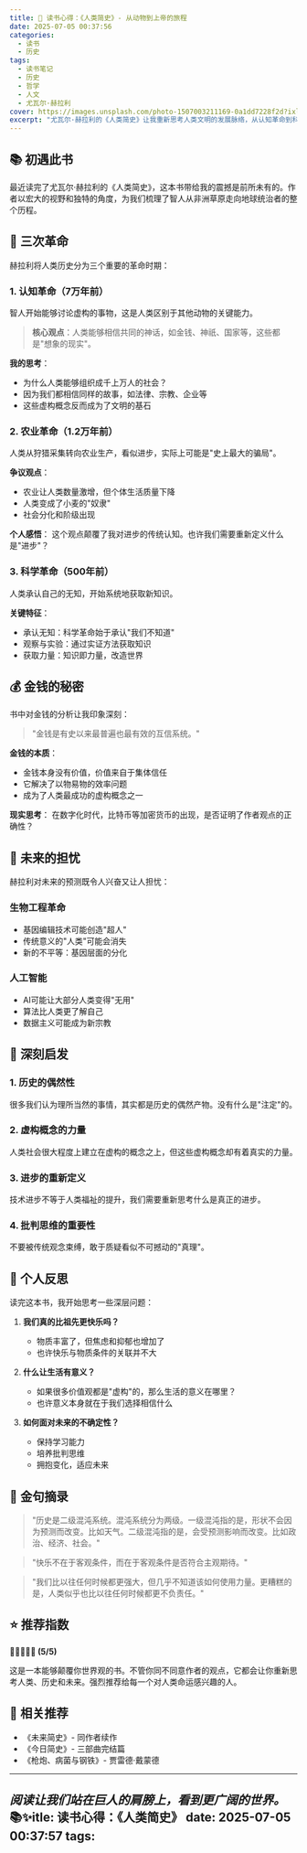 ```yaml
---
title: 📖 读书心得：《人类简史》- 从动物到上帝的旅程
date: 2025-07-05 00:37:56
categories: 
  - 读书
  - 历史
tags:
  - 读书笔记
  - 历史
  - 哲学
  - 人文
  - 尤瓦尔·赫拉利
cover: https://images.unsplash.com/photo-1507003211169-0a1dd7228f2d?ixlib=rb-4.0.3&ixid=M3wxMjA3fDB8MHxwaG90by1wYWdlfHx8fGVufDB8fHx8fA%3D%3D&auto=format&fit=crop&w=1974&q=80
excerpt: "尤瓦尔·赫拉利的《人类简史》让我重新思考人类文明的发展脉络，从认知革命到科学革命，这是一次深刻的思想之旅。"
---
```


## 📚 初遇此书

最近读完了尤瓦尔·赫拉利的《人类简史》，这本书带给我的震撼是前所未有的。作者以宏大的视野和独特的角度，为我们梳理了智人从非洲草原走向地球统治者的整个历程。

## 🧠 三次革命

赫拉利将人类历史分为三个重要的革命时期：

### 1. 认知革命（7万年前）

智人开始能够讨论虚构的事物，这是人类区别于其他动物的关键能力。

> **核心观点**：人类能够相信共同的神话，如金钱、神祇、国家等，这些都是"想象的现实"。

**我的思考**：
- 为什么人类能够组织成千上万人的社会？
- 因为我们都相信同样的故事，如法律、宗教、企业等
- 这些虚构概念反而成为了文明的基石

### 2. 农业革命（1.2万年前）

人类从狩猎采集转向农业生产，看似进步，实际上可能是"史上最大的骗局"。

**争议观点**：
- 农业让人类数量激增，但个体生活质量下降
- 人类变成了小麦的"奴隶"
- 社会分化和阶级出现

**个人感悟**：
这个观点颠覆了我对进步的传统认知。也许我们需要重新定义什么是"进步"？

### 3. 科学革命（500年前）

人类承认自己的无知，开始系统地获取新知识。

**关键特征**：
- 承认无知：科学革命始于承认"我们不知道"
- 观察与实验：通过实证方法获取知识
- 获取力量：知识即力量，改造世界

## 💰 金钱的秘密

书中对金钱的分析让我印象深刻：

> "金钱是有史以来最普遍也最有效的互信系统。"

**金钱的本质**：
- 金钱本身没有价值，价值来自于集体信任
- 它解决了以物易物的效率问题
- 成为了人类最成功的虚构概念之一

**现实思考**：
在数字化时代，比特币等加密货币的出现，是否证明了作者观点的正确性？

## 🤖 未来的担忧

赫拉利对未来的预测既令人兴奋又让人担忧：

### 生物工程革命
- 基因编辑技术可能创造"超人"
- 传统意义的"人类"可能会消失
- 新的不平等：基因层面的分化

### 人工智能
- AI可能让大部分人类变得"无用"
- 算法比人类更了解自己
- 数据主义可能成为新宗教

## 🎯 深刻启发

### 1. 历史的偶然性
很多我们认为理所当然的事情，其实都是历史的偶然产物。没有什么是"注定"的。

### 2. 虚构概念的力量
人类社会很大程度上建立在虚构的概念之上，但这些虚构概念却有着真实的力量。

### 3. 进步的重新定义
技术进步不等于人类福祉的提升，我们需要重新思考什么是真正的进步。

### 4. 批判思维的重要性
不要被传统观念束缚，敢于质疑看似不可撼动的"真理"。

## 🤔 个人反思

读完这本书，我开始思考一些深层问题：

1. **我们真的比祖先更快乐吗？**
   - 物质丰富了，但焦虑和抑郁也增加了
   - 也许快乐与物质条件的关联并不大

2. **什么让生活有意义？**
   - 如果很多价值观都是"虚构"的，那么生活的意义在哪里？
   - 也许意义本身就在于我们选择相信什么

3. **如何面对未来的不确定性？**
   - 保持学习能力
   - 培养批判思维
   - 拥抱变化，适应未来

## 📝 金句摘录

> "历史是二级混沌系统。混沌系统分为两级。一级混沌指的是，形状不会因为预测而改变。比如天气。二级混沌指的是，会受预测影响而改变。比如政治、经济、社会。"

> "快乐不在于客观条件，而在于客观条件是否符合主观期待。"

> "我们比以往任何时候都更强大，但几乎不知道该如何使用力量。更糟糕的是，人类似乎也比以往任何时候都更不负责任。"

## ⭐ 推荐指数

**🌟🌟🌟🌟🌟 (5/5)**

这是一本能够颠覆你世界观的书。不管你同不同意作者的观点，它都会让你重新思考人类、历史和未来。强烈推荐给每一个对人类命运感兴趣的人。

## 🔗 相关推荐

- 《未来简史》- 同作者续作
- 《今日简史》- 三部曲完结篇
- 《枪炮、病菌与钢铁》- 贾雷德·戴蒙德

---

*阅读让我们站在巨人的肩膀上，看到更广阔的世界。* 📚✨itle: 读书心得：《人类简史》
date: 2025-07-05 00:37:57
tags:
---
